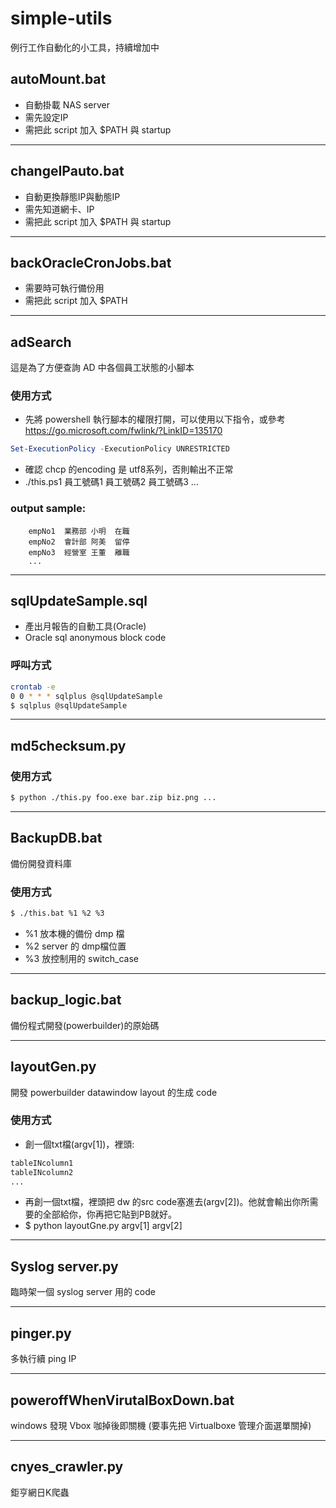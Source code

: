 # simple-utils
例行工作自動化的小工具，持續增加中

## autoMount.bat 
* 自動掛載 NAS server
* 需先設定IP
* 需把此 script 加入 $PATH 與 startup
---
## changeIPauto.bat 
* 自動更換靜態IP與動態IP
* 需先知道網卡、IP
* 需把此 script 加入 $PATH 與 startup
---
## backOracleCronJobs.bat 
* 需要時可執行備份用
* 需把此 script 加入 $PATH
---
## adSearch
這是為了方便查詢 AD 中各個員工狀態的小腳本

### 使用方式
* 先將 powershell 執行腳本的權限打開，可以使用以下指令，或參考 https://go.microsoft.com/fwlink/?LinkID=135170
```powershell
Set-ExecutionPolicy -ExecutionPolicy UNRESTRICTED
```
* 確認 chcp 的encoding 是 utf8系列，否則輸出不正常
* ./this.ps1 員工號碼1 員工號碼2 員工號碼3 ...

### output sample:
        empNo1	業務部	小明  在職
        empNo2	會計部	阿美  留停
        empNo3	經營室	王董  離職
        ...
---
## sqlUpdateSample.sql 
- 產出月報告的自動工具(Oracle)
- Oracle sql anonymous block code
### 呼叫方式
```bash
crontab -e
0 0 * * * sqlplus @sqlUpdateSample
$ sqlplus @sqlUpdateSample
```
---
## md5checksum.py

### 使用方式
```bash
$ python ./this.py foo.exe bar.zip biz.png ...
```
---
## BackupDB.bat
備份開發資料庫

### 使用方式
```bash
$ ./this.bat %1 %2 %3 
```
- %1 放本機的備份 dmp 檔
- %2 server 的 dmp檔位置
- %3 放控制用的 switch_case
---
## backup_logic.bat
備份程式開發(powerbuilder)的原始碼

---
## layoutGen.py
開發 powerbuilder datawindow layout 的生成 code

### 使用方式
- 創一個txt檔(argv[1])，裡頭:
``` bash
tableINcolumn1
tableINcolumn2
...
```
- 再創一個txt檔，裡頭把 dw 的src code塞進去(argv[2])。他就會輸出你所需要的全部給你，你再把它貼到PB就好。
- $ python layoutGne.py argv[1] argv[2] 
---
## Syslog server.py
臨時架一個 syslog server 用的 code

---
## pinger.py
多執行續 ping IP

---
## poweroffWhenVirutalBoxDown.bat
windows 發現 Vbox 咖掉後即關機 (要事先把 Virtualboxe 管理介面選單關掉)

---
## cnyes_crawler.py
鉅亨網日K爬蟲